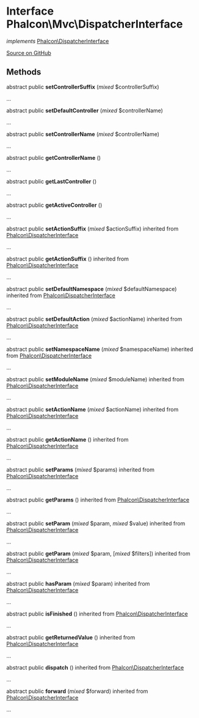 # Interface **Phalcon\\Mvc\\DispatcherInterface**

*implements* [Phalcon\DispatcherInterface](/en/3.1.2/api/Phalcon_DispatcherInterface)

<a href="https://github.com/phalcon/cphalcon/blob/master/phalcon/mvc/dispatcherinterface.zep" class="btn btn-default btn-sm">Source on GitHub</a>

## Methods
abstract public  **setControllerSuffix** (*mixed* $controllerSuffix)

...


abstract public  **setDefaultController** (*mixed* $controllerName)

...


abstract public  **setControllerName** (*mixed* $controllerName)

...


abstract public  **getControllerName** ()

...


abstract public  **getLastController** ()

...


abstract public  **getActiveController** ()

...


abstract public  **setActionSuffix** (*mixed* $actionSuffix) inherited from [Phalcon\DispatcherInterface](/en/3.1.2/api/Phalcon_DispatcherInterface)

...


abstract public  **getActionSuffix** () inherited from [Phalcon\DispatcherInterface](/en/3.1.2/api/Phalcon_DispatcherInterface)

...


abstract public  **setDefaultNamespace** (*mixed* $defaultNamespace) inherited from [Phalcon\DispatcherInterface](/en/3.1.2/api/Phalcon_DispatcherInterface)

...


abstract public  **setDefaultAction** (*mixed* $actionName) inherited from [Phalcon\DispatcherInterface](/en/3.1.2/api/Phalcon_DispatcherInterface)

...


abstract public  **setNamespaceName** (*mixed* $namespaceName) inherited from [Phalcon\DispatcherInterface](/en/3.1.2/api/Phalcon_DispatcherInterface)

...


abstract public  **setModuleName** (*mixed* $moduleName) inherited from [Phalcon\DispatcherInterface](/en/3.1.2/api/Phalcon_DispatcherInterface)

...


abstract public  **setActionName** (*mixed* $actionName) inherited from [Phalcon\DispatcherInterface](/en/3.1.2/api/Phalcon_DispatcherInterface)

...


abstract public  **getActionName** () inherited from [Phalcon\DispatcherInterface](/en/3.1.2/api/Phalcon_DispatcherInterface)

...


abstract public  **setParams** (*mixed* $params) inherited from [Phalcon\DispatcherInterface](/en/3.1.2/api/Phalcon_DispatcherInterface)

...


abstract public  **getParams** () inherited from [Phalcon\DispatcherInterface](/en/3.1.2/api/Phalcon_DispatcherInterface)

...


abstract public  **setParam** (*mixed* $param, *mixed* $value) inherited from [Phalcon\DispatcherInterface](/en/3.1.2/api/Phalcon_DispatcherInterface)

...


abstract public  **getParam** (*mixed* $param, [*mixed* $filters]) inherited from [Phalcon\DispatcherInterface](/en/3.1.2/api/Phalcon_DispatcherInterface)

...


abstract public  **hasParam** (*mixed* $param) inherited from [Phalcon\DispatcherInterface](/en/3.1.2/api/Phalcon_DispatcherInterface)

...


abstract public  **isFinished** () inherited from [Phalcon\DispatcherInterface](/en/3.1.2/api/Phalcon_DispatcherInterface)

...


abstract public  **getReturnedValue** () inherited from [Phalcon\DispatcherInterface](/en/3.1.2/api/Phalcon_DispatcherInterface)

...


abstract public  **dispatch** () inherited from [Phalcon\DispatcherInterface](/en/3.1.2/api/Phalcon_DispatcherInterface)

...


abstract public  **forward** (*mixed* $forward) inherited from [Phalcon\DispatcherInterface](/en/3.1.2/api/Phalcon_DispatcherInterface)

...



